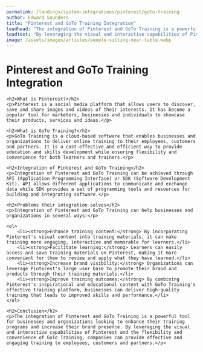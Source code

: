 ```yaml
---
permalink: /landings/system-integrations/pinterest/goto-training
author: Edward Saunders
title: "Pinterest and GoTo Training Integration"
leadhead: "The integration of Pinterest and GoTo Training is a powerful tool for businesses and organizations looking to enhance their training programs and increase their brand presence"
leadtext: "By leveraging the visual and interactive capabilities of Pinterest and the flexibility and convenience of GoTo Training, companies can provide effective and engaging training to employees, customers and partners."
image: /assets/images/articles/people-sitting-near-table.webp
---
```

<div class="arttext">	<h1>Pinterest and GoTo Training Integration</h1>

	<h2>What is Pinterest?</h2>
	<p>Pinterest is a social media platform that allows users to discover, save and share images and videos of their interests. It has become a popular tool for marketers, businesses and individuals to showcase their products, services and ideas.</p>

	<h2>What is GoTo Training?</h2>
	<p>GoTo Training is a cloud-based software that enables businesses and organizations to deliver online training to their employees, customers and partners. It is a cost-effective and efficient way to provide education and skills development while ensuring flexibility and convenience for both learners and trainers.</p>

	<h2>Integration of Pinterest and GoTo Training</h2>
	<p>Integration of Pinterest and GoTo Training can be achieved through API (Application Programming Interface) or SDK (Software Development Kit). API allows different applications to communicate and exchange data while SDK provides a set of programming tools and resources for building and integrating software.</p>

	<h2>Problems their integration solves</h2>
	<p>Integration of Pinterest and GoTo Training can help businesses and organizations in several ways:</p>

	<ol>
		<li><strong>Enhance training content:</strong> By incorporating Pinterest's visual content into training materials, it can make training more engaging, interactive and memorable for learners.</li>
		<li><strong>Facilitate learning:</strong> Learners can easily access and save training materials on Pinterest, making it more convenient for them to review and apply what they have learned.</li>
		<li><strong>Increase brand visibility:</strong> Organizations can leverage Pinterest's large user base to promote their brand and products through their training materials.</li>
		<li><strong>Improve training outcomes:</strong> By combining Pinterest's inspirational and educational content with GoTo Training's effective training platform, businesses can deliver high-quality training that leads to improved skills and performance.</li>
	</ol>

	<h2>Conclusion</h2>
	<p>The integration of Pinterest and GoTo Training is a powerful tool for businesses and organizations looking to enhance their training programs and increase their brand presence. By leveraging the visual and interactive capabilities of Pinterest and the flexibility and convenience of GoTo Training, companies can provide effective and engaging training to employees, customers and partners.</p>
</div>